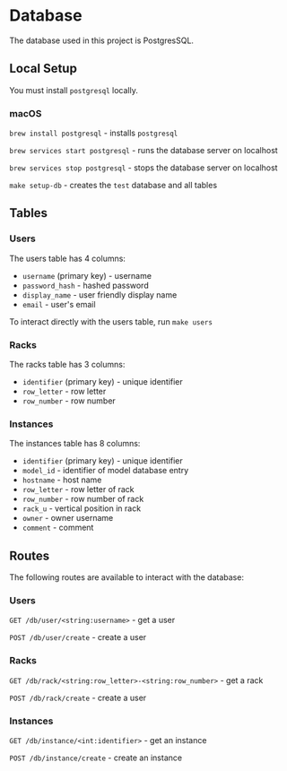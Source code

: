 # Database

The database used in this project is PostgresSQL.

## Local Setup

You must install `postgresql` locally.

### macOS

`brew install postgresql` - installs `postgresql`

`brew services start postgresql` - runs the database server on localhost

`brew services stop postgresql` - stops the database server on localhost

`make setup-db` - creates the `test` database and all tables

## Tables

### Users

The users table has 4 columns:

- `username` (primary key) - username
- `password_hash` - hashed password
- `display_name` - user friendly display name
- `email` - user's email

To interact directly with the users table, run `make users`

### Racks

The racks table has 3 columns:

- `identifier` (primary key) - unique identifier
- `row_letter` - row letter
- `row_number` - row number

### Instances

The instances table has 8 columns:

- `identifier` (primary key) - unique identifier
- `model_id` - identifier of model database entry
- `hostname` - host name
- `row_letter` - row letter of rack
- `row_number` - row number of rack
- `rack_u` - vertical position in rack
- `owner` - owner username
- `comment` - comment

## Routes

The following routes are available to interact with the database:

### Users

`GET /db/user/<string:username>` - get a user

`POST /db/user/create` - create a user

### Racks

`GET /db/rack/<string:row_letter>-<string:row_number>` - get a rack

`POST /db/rack/create` - create a user

### Instances

`GET /db/instance/<int:identifier>` - get an instance

`POST /db/instance/create` - create an instance
